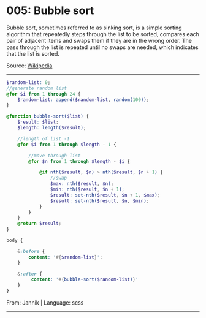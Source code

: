 # 005: Bubble sort

Bubble sort, sometimes referred to as sinking sort, is a simple sorting algorithm that repeatedly steps through the list to be sorted, compares each pair of adjacent items and swaps them if they are in the wrong order. The pass through the list is repeated until no swaps are needed, which indicates that the list is sorted.

Source: [Wikipedia](https://en.wikipedia.org/wiki/Bubble_sort)

---

```scss
$random-list: 0;
//generate random list
@for $i from 1 through 24 {
	$random-list: append($random-list, random(100));
}

@function bubble-sort($list) {
	$result: $list;
	$length: length($result);

	//length of list -1
	@for $i from 1 through $length - 1 {

		//move through list
		@for $n from 1 through $length - $i {

			@if nth($result, $n) > nth($result, $n + 1) {
				//swap
				$max: nth($result, $n);
				$min: nth($result, $n + 1);
				$result: set-nth($result, $n + 1, $max);
				$result: set-nth($result, $n, $min);
			}
		}
	}
	@return $result;
}

body {

	&:before {
		content: '#{$random-list}';
	}

	&:after {
		 content: '#{bubble-sort($random-list)}'
	}
}
```
From: Jannik | Language: scss

---
